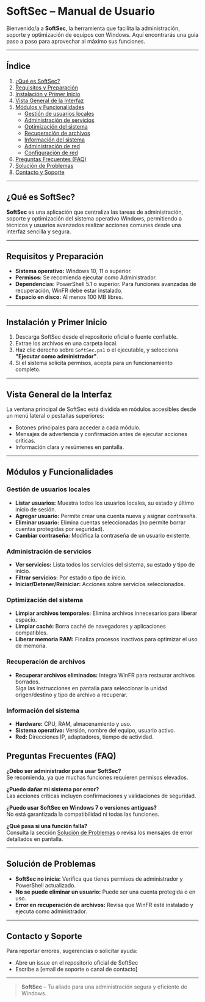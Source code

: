 # SoftSec – Manual de Usuario

Bienvenido/a a **SoftSec**, la herramienta que facilita la administración, soporte y optimización de equipos con Windows. Aquí encontrarás una guía paso a paso para aprovechar al máximo sus funciones.

---

## Índice

1. [¿Qué es SoftSec?](#qué-es-softsec)
2. [Requisitos y Preparación](#requisitos-y-preparación)
3. [Instalación y Primer Inicio](#instalación-y-primer-inicio)
4. [Vista General de la Interfaz](#vista-general-de-la-interfaz)
5. [Módulos y Funcionalidades](#módulos-y-funcionalidades)
    - [Gestión de usuarios locales](#gestión-de-usuarios-locales)
    - [Administración de servicios](#administración-de-servicios)
    - [Optimización del sistema](#optimización-del-sistema)
    - [Recuperación de archivos](#recuperación-de-archivos)
    - [Información del sistema](#información-del-sistema)
    - [Administración de red](#administración-de-red)
    - [Configuración de red](#configuración-de-red)
6. [Preguntas Frecuentes (FAQ)](#preguntas-frecuentes-faq)
7. [Solución de Problemas](#solución-de-problemas)
8. [Contacto y Soporte](#contacto-y-soporte)

---

## ¿Qué es SoftSec?

**SoftSec** es una aplicación que centraliza las tareas de administración, soporte y optimización del sistema operativo Windows, permitiendo a técnicos y usuarios avanzados realizar acciones comunes desde una interfaz sencilla y segura.

---

## Requisitos y Preparación

- **Sistema operativo:** Windows 10, 11 o superior.
- **Permisos:** Se recomienda ejecutar como Administrador.
- **Dependencias:** PowerShell 5.1 o superior. Para funciones avanzadas de recuperación, WinFR debe estar instalado.
- **Espacio en disco:** Al menos 100 MB libres.

---

## Instalación y Primer Inicio

1. Descarga SoftSec desde el repositorio oficial o fuente confiable.
2. Extrae los archivos en una carpeta local.
3. Haz clic derecho sobre `SoftSec.ps1` o el ejecutable, y selecciona **"Ejecutar como administrador"**.
4. Si el sistema solicita permisos, acepta para un funcionamiento completo.

---

## Vista General de la Interfaz

La ventana principal de SoftSec está dividida en módulos accesibles desde un menú lateral o pestañas superiores:

- Botones principales para acceder a cada módulo.
- Mensajes de advertencia y confirmación antes de ejecutar acciones críticas.
- Información clara y resúmenes en pantalla.

---

## Módulos y Funcionalidades

### Gestión de usuarios locales

- **Listar usuarios:** Muestra todos los usuarios locales, su estado y último inicio de sesión.
- **Agregar usuario:** Permite crear una cuenta nueva y asignar contraseña.
- **Eliminar usuario:** Elimina cuentas seleccionadas (no permite borrar cuentas protegidas por seguridad).
- **Cambiar contraseña:** Modifica la contraseña de un usuario existente.

### Administración de servicios

- **Ver servicios:** Lista todos los servicios del sistema, su estado y tipo de inicio.
- **Filtrar servicios:** Por estado o tipo de inicio.
- **Iniciar/Detener/Reiniciar:** Acciones sobre servicios seleccionados.

### Optimización del sistema

- **Limpiar archivos temporales:** Elimina archivos innecesarios para liberar espacio.
- **Limpiar caché:** Borra caché de navegadores y aplicaciones compatibles.
- **Liberar memoria RAM:** Finaliza procesos inactivos para optimizar el uso de memoria.

### Recuperación de archivos

- **Recuperar archivos eliminados:** Integra WinFR para restaurar archivos borrados.  
  Siga las instrucciones en pantalla para seleccionar la unidad origen/destino y tipo de archivo a recuperar.

### Información del sistema

- **Hardware:** CPU, RAM, almacenamiento y uso.
- **Sistema operativo:** Versión, nombre del equipo, usuario activo.
- **Red:** Direcciones IP, adaptadores, tiempo de actividad.

## Preguntas Frecuentes (FAQ)

**¿Debo ser administrador para usar SoftSec?**  
Se recomienda, ya que muchas funciones requieren permisos elevados.

**¿Puedo dañar mi sistema por error?**  
Las acciones críticas incluyen confirmaciones y validaciones de seguridad.

**¿Puedo usar SoftSec en Windows 7 o versiones antiguas?**  
No está garantizada la compatibilidad ni todas las funciones.

**¿Qué pasa si una función falla?**  
Consulta la sección [Solución de Problemas](#solución-de-problemas) o revisa los mensajes de error detallados en pantalla.

---

## Solución de Problemas

- **SoftSec no inicia:** Verifica que tienes permisos de administrador y PowerShell actualizado.
- **No se puede eliminar un usuario:** Puede ser una cuenta protegida o en uso.
- **Error en recuperación de archivos:** Revisa que WinFR esté instalado y ejecuta como administrador.

---

## Contacto y Soporte

Para reportar errores, sugerencias o solicitar ayuda:
- Abre un issue en el repositorio oficial de SoftSec
- Escribe a [email de soporte o canal de contacto]

---

> **SoftSec** – Tu aliado para una administración segura y eficiente de Windows.